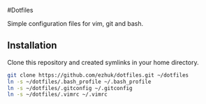 #Dotfiles

Simple configuration files for vim, git and bash.

## Installation

Clone this repository and created symlinks in your home directory.

```sh
git clone https://github.com/ezhuk/dotfiles.git ~/dotfiles
ln -s ~/dotfiles/.bash_profile ~/.bash_profile
ln -s ~/dotfiles/.gitconfig ~/.gitconfig
ln -s ~/dotfiles/.vimrc ~/.vimrc
```

